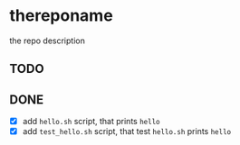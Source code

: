 # thereponame
the repo description

## TODO


## DONE
- [x] add `hello.sh` script, that prints `hello`
- [x] add `test_hello.sh` script, that test `hello.sh` prints `hello`

